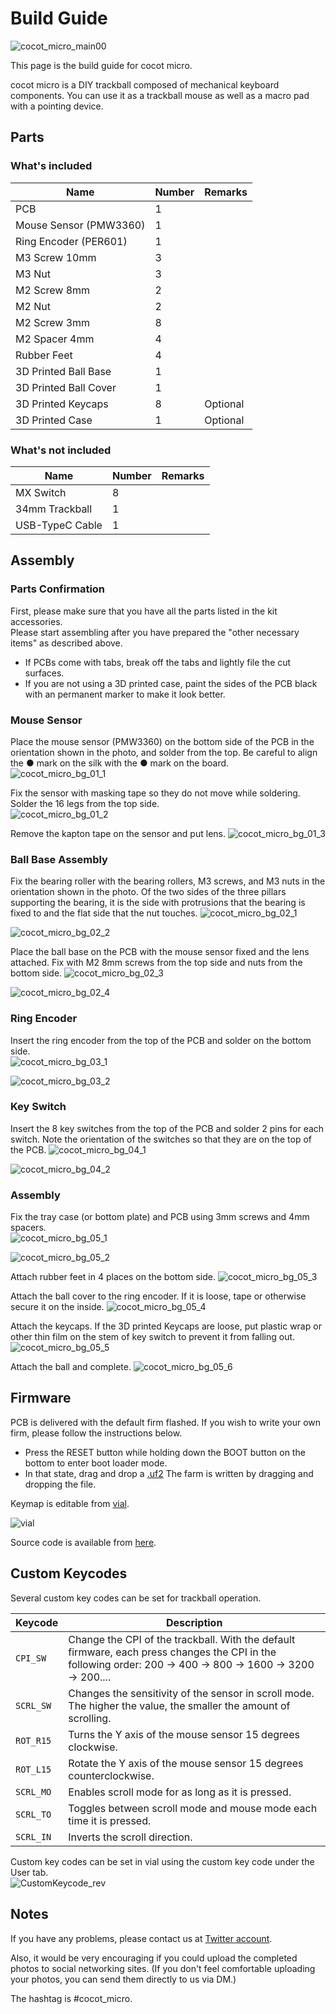 # Build Guide

![cocot_micro_main00](/images/main_00.jpg)

This page is the build guide for cocot micro.

cocot micro is a DIY trackball composed of mechanical keyboard components. You can use it as a trackball mouse as well as a macro pad with a pointing device.

## Parts
### What's included

|Name|Number|Remarks|
|---|---|---|
|PCB|1||
|Mouse Sensor (PMW3360)|1||
|Ring Encoder (PER601)|1||
|M3 Screw 10mm|3||
|M3 Nut|3|
|M2 Screw 8mm|2|
|M2 Nut|2||
|M2 Screw 3mm|8|
|M2 Spacer 4mm|4||
|Rubber Feet|4||
|3D Printed Ball Base|1||
|3D Printed Ball Cover|1||
|3D Printed Keycaps|8|Optional|
|3D Printed Case|1|Optional|


### What's not included

|Name|Number|Remarks|
|---|---|---|
|MX Switch|8||
|34mm Trackball|1||
|USB-TypeC Cable|1||


## Assembly
### Parts Confirmation

  First, please make sure that you have all the parts listed in the kit accessories.  
  Please start assembling after you have prepared the "other necessary items" as described above.

  - If PCBs come with tabs, break off the tabs and lightly file the cut surfaces.
  - If you are not using a 3D printed case, paint the sides of the PCB black with an permanent marker to make it look better.


### Mouse Sensor

  Place the mouse sensor (PMW3360) on the bottom side of the PCB in the orientation shown in the photo, and solder from the top. Be careful to align the ● mark on the silk with the ● mark on the board.    
  ![cocot_micro_bg_01_1](/images/bg_01_1.jpg)

  Fix the sensor with masking tape so they do not move while soldering. Solder the 16 legs from the top side.  
  ![cocot_micro_bg_01_2](/images/bg_01_2.jpg)

  Remove the kapton tape on the sensor and put lens.
  ![cocot_micro_bg_01_3](/images/bg_01_3.jpg)


### Ball Base Assembly

  Fix the bearing roller with the bearing rollers, M3 screws, and M3 nuts in the orientation shown in the photo. Of the two sides of the three pillars supporting the bearing, it is the side with protrusions that the bearing is fixed to and the flat side that the nut touches.
  ![cocot_micro_bg_02_1](/images/bg_02_1.jpg)

  ![cocot_micro_bg_02_2](/images/bg_02_2.jpg)

  Place the ball base on the PCB with the mouse sensor fixed and the lens attached. Fix with M2 8mm screws from the top side and nuts from the bottom side.
  ![cocot_micro_bg_02_3](/images/bg_02_3.jpg)

  ![cocot_micro_bg_02_4](/images/bg_02_4.jpg)


### Ring Encoder

  Insert the ring encoder from the top of the PCB and solder on the bottom side.  
  ![cocot_micro_bg_03_1](/images/bg_03_1.jpg)

  ![cocot_micro_bg_03_2](/images/bg_03_2.jpg)


### Key Switch

  Insert the 8 key switches from the top of the PCB and solder 2 pins for each switch. Note the orientation of the switches so that they are on the top of the PCB.
  ![cocot_micro_bg_04_1](/images/bg_04_1.jpg)

  ![cocot_micro_bg_04_2](/images/bg_04_2.jpg)


### Assembly

  Fix the tray case (or bottom plate) and PCB using 3mm screws and 4mm spacers.  
  ![cocot_micro_bg_05_1](/images/bg_05_1.jpg)

  ![cocot_micro_bg_05_2](/images/bg_05_2.jpg)

  Attach rubber feet in 4 places on the bottom side.
  ![cocot_micro_bg_05_3](/images/bg_05_3.jpg)

  Attach the ball cover to the ring encoder. If it is loose, tape or otherwise secure it on the inside.
  ![cocot_micro_bg_05_4](/images/bg_05_4.jpg)

  Attach the keycaps. If the 3D printed Keycaps are loose, put plastic wrap or other thin film on the stem of key switch to prevent it from falling out.
  ![cocot_micro_bg_05_5](/images/bg_05_5.jpg)

  Attach the ball and complete.
  ![cocot_micro_bg_05_6](/images/bg_05_6.jpg)


## Firmware

  PCB is delivered with the default firm flashed. If you wish to write your own firm, please follow the instructions below.

  - Press the RESET button while holding down the BOOT button on the bottom to enter boot loader mode.
  - In that state, drag and drop a [.uf2](https://github.com/aki27kbd/cocot_micro/blob/main/firmware/aki27_cocot_micro_auto_mouse.uf2) The farm is written by dragging and dropping the file.

  Keymap is editable from [vial](https://vial.rocks/).  

  ![vial](/images/vial.jpg)


  Source code is available from [here](https://github.com/aki27kbd/vial-qmk/tree/vial/keyboards/aki27/cocot_micro).  


## Custom Keycodes

  Several custom key codes can be set for trackball operation.

  Keycode   |Description
  ---------|-----------
  `CPI_SW`  |Change the CPI of the trackball. With the default firmware, each press changes the CPI in the following order: 200 -> 400 -> 800 -> 1600 -> 3200 -> 200....
  `SCRL_SW` |Changes the sensitivity of the sensor in scroll mode. The higher the value, the smaller the amount of scrolling.
  `ROT_R15` |Turns the Y axis of the mouse sensor 15 degrees clockwise.
  `ROT_L15` |Rotate the Y axis of the mouse sensor 15 degrees counterclockwise.
  `SCRL_MO` |Enables scroll mode for as long as it is pressed.
  `SCRL_TO` |	Toggles between scroll mode and mouse mode each time it is pressed.
  `SCRL_IN` |Inverts the scroll direction.

  Custom key codes can be set in vial using the custom key code under the User tab.  
  ![CustomKeycode_rev](/images/CustomKeycode.jpg)


## Notes
If you have any problems, please contact us at [Twitter account](https://twitter.com/aki27kbd).

Also, it would be very encouraging if you could upload the completed photos to social networking sites. (If you don't feel comfortable uploading your photos, you can send them directly to us via DM.)

The hashtag is #cocot_micro.
